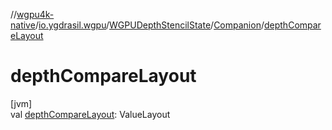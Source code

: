 //[wgpu4k-native](../../../../index.md)/[io.ygdrasil.wgpu](../../index.md)/[WGPUDepthStencilState](../index.md)/[Companion](index.md)/[depthCompareLayout](depth-compare-layout.md)

# depthCompareLayout

[jvm]\
val [depthCompareLayout](depth-compare-layout.md): ValueLayout